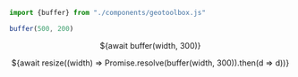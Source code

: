 ```js
import {buffer} from "./components/geotoolbox.js"
```

```js
buffer(500, 200)
```


<div class="grid grid-cols-3" align = "center">

  <div class="card">

${await buffer(width, 300)}

${await resize((width) => Promise.resolve(buffer(width, 300)).then(d => d))}

 </div>
</div>

